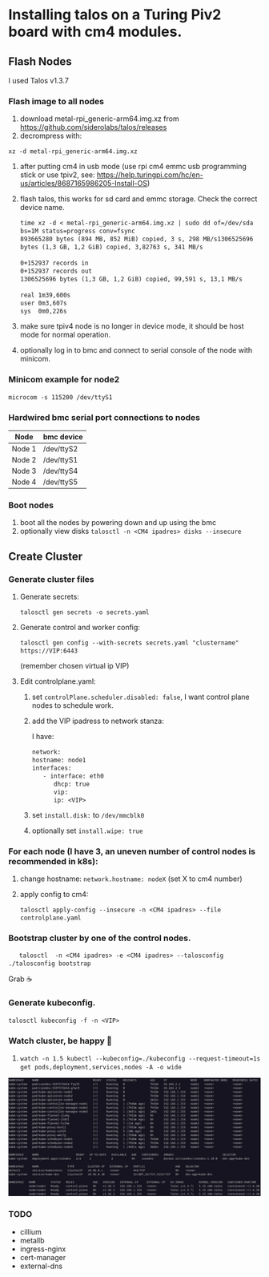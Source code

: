 # Installing talos on a Turing Piv2 board with cm4 modules.

## Flash Nodes

I used Talos v1.3.7

### Flash image to all nodes

1) download metal-rpi_generic-arm64.img.xz from https://github.com/siderolabs/talos/releases
1) decrompress with:

```shell
xz -d metal-rpi_generic-arm64.img.xz
```

1) after putting cm4 in usb mode (use rpi cm4 emmc usb programming stick or use tpiv2, see: https://help.turingpi.com/hc/en-us/articles/8687165986205-Install-OS)
1) flash talos, this works for sd card and emmc storage. Check the correct device name.

   ```
   time xz -d < metal-rpi_generic-arm64.img.xz | sudo dd of=/dev/sda bs=1M status=progress conv=fsync
   893665280 bytes (894 MB, 852 MiB) copied, 3 s, 298 MB/s1306525696 bytes (1,3 GB, 1,2 GiB) copied, 3,82763 s, 341 MB/s

   0+152937 records in
   0+152937 records out
   1306525696 bytes (1,3 GB, 1,2 GiB) copied, 99,591 s, 13,1 MB/s

   real	1m39,600s
   user	0m3,607s
   sys	0m0,226s
   ```

1) make sure tpiv4 node is no longer in device mode, it should be host mode for normal operation.
1) optionally log in to bmc and connect to serial console of the node with minicom.

### Minicom example for node2

```shell
microcom -s 115200 /dev/ttyS1
```

### Hardwired bmc serial port connections to nodes

|Node  | bmc device |
|------|----------|
|Node 1|/dev/ttyS2|
|Node 2|/dev/ttyS1|
|Node 3|/dev/ttyS4|
|Node 4|/dev/ttyS5|

### Boot nodes

1) boot all the nodes by powering down and up using the bmc
1) optionally view disks ```talosctl -n <CM4 ipadres> disks --insecure```

## Create Cluster

### Generate cluster files

1) Generate secrets:

   ```shell
   talosctl gen secrets -o secrets.yaml
   ```

1) Generate control and worker config:

   ```shell
   talosctl gen config --with-secrets secrets.yaml "clustername" https://VIP:6443
   ```
   
   (remember chosen virtual ip VIP)

1) Edit controlplane.yaml:
   
   1) set ```controlPlane.scheduler.disabled: false```, I want control plane nodes to schedule work.
   1) add the VIP ipadress to network stanza:

      I have:
      ```
      network:
      hostname: node1
      interfaces:
         - interface: eth0
            dhcp: true
            vip:
            ip: <VIP>
      ```
   1) set ```install.disk:``` to ```/dev/mmcblk0```
   1) optionally set ```install.wipe: true```

### For each node (I have 3, an uneven number of control nodes is recommended in k8s):

1) change hostname: ```network.hostname: nodeX``` (set X to cm4 number)
1) apply config to cm4:

   ```shell
   talosctl apply-config --insecure -n <CM4 ipadres> --file controlplane.yaml
   ```

### Bootstrap cluster by one of the control nodes.

```shell
   talosctl  -n <CM4 ipadres> -e <CM4 ipadres> --talosconfig ./talosconfig bootstrap
   ```
Grab ☕

### Generate kubeconfig.

```shell
talosctl kubeconfig -f -n <VIP>

```

### Watch cluster, be happy 👏

1) ```watch -n 1.5 kubectl --kubeconfig=./kubeconfig --request-timeout=1s get pods,deployment,services,nodes -A -o wide```

![Cluster Overview](cluster.png)

### TODO

* cillium
* metallb
* ingress-nginx
* cert-manager
* external-dns
